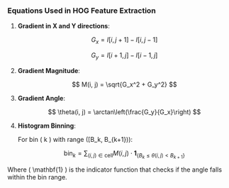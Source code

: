 ### Equations Used in HOG Feature Extraction

1. **Gradient in X and Y directions**:

   $$ 
   G_x = I[i, j+1] - I[i, j-1] 
   $$

   $$ 
   G_y = I[i+1, j] - I[i-1, j] 
   $$

2. **Gradient Magnitude**:

   $$ 
   M(i, j) = \sqrt{G_x^2 + G_y^2} 
   $$

3. **Gradient Angle**:

   $$ 
   \theta(i, j) = \arctan\left(\frac{G_y}{G_x}\right) 
   $$

4. **Histogram Binning**:

   For bin \( k \) with range \([B_k, B_{k+1})\):

   $$ 
   \text{bin}_k = \sum_{(i, j) \in \text{cell}} M(i, j) \cdot \mathbf{1}_{\{B_k \leq \theta(i, j) < B_{k+1}\}} 
   $$

Where \( \mathbf{1} \) is the indicator function that checks if the angle falls within the bin range.
